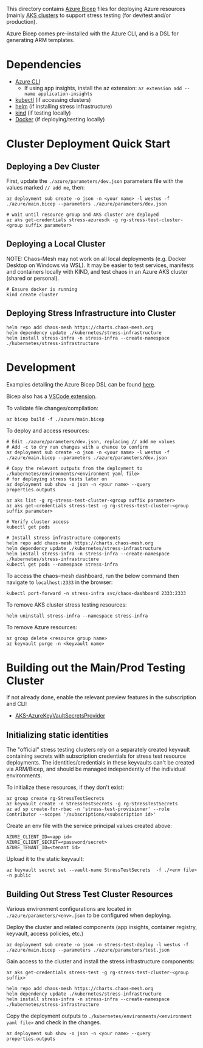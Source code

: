 This directory contains [Azure Bicep](https://docs.microsoft.com/en-us/azure/azure-resource-manager/bicep/overview)
files for deploying Azure resources (mainly [AKS clusters](https://azure.microsoft.com/en-us/services/kubernetes-service/)
to support stress testing (for dev/test and/or production).

Azure Bicep comes pre-installed with the Azure CLI, and is a DSL for generating ARM templates.

# Dependencies

- [Azure CLI](https://docs.microsoft.com/en-us/cli/azure/install-azure-cli)
    - If using app insights, install the az extension: `az extension add --name application-insights`
- [kubectl](https://kubernetes.io/docs/tasks/tools/#kubectl) (if accessing clusters)
- [helm](https://helm.sh) (if installing stress infrastructure)
- [kind](https://github.com/kubernetes-sigs/kind/releases) (if testing locally)
- [Docker](https://docs.docker.com/get-docker/) (if deploying/testing locally)

# Cluster Deployment Quick Start

## Deploying a Dev Cluster

First, update the `./azure/parameters/dev.json` parameters file with the values marked `// add me`, then:

```
az deployment sub create -o json -n <your name> -l westus -f ./azure/main.bicep --parameters ./azure/parameters/dev.json

# wait until resource group and AKS cluster are deployed
az aks get-credentials stress-azuresdk -g rg-stress-test-cluster-<group suffix parameter>
```

## Deploying a Local Cluster

NOTE: Chaos-Mesh may not work on all local deployments (e.g. Docker Desktop on Windows via WSL).
It may be easier to test services, manifests and containers locally with KIND, and test chaos
in an Azure AKS cluster (shared or personal).

```
# Ensure docker is running
kind create cluster
```

## Deploying Stress Infrastructure into Cluster

```
helm repo add chaos-mesh https://charts.chaos-mesh.org
helm dependency update ./kubernetes/stress-infrastructure
helm install stress-infra -n stress-infra --create-namespace ./kubernetes/stress-infrastructure
```


# Development

Examples detailing the Azure Bicep DSL can be found [here](https://github.com/Azure/bicep/tree/main/docs/examples).

Bicep also has a [VSCode extension](https://marketplace.visualstudio.com/items?itemName=ms-azuretools.vscode-bicep).

To validate file changes/compilation:

```
az bicep build -f ./azure/main.bicep
```

To deploy and access resources:

```
# Edit ./azure/parameters/dev.json, replacing // add me values
# Add -c to dry run changes with a chance to confirm
az deployment sub create -o json -n <your name> -l westus -f ./azure/main.bicep --parameters ./azure/parameters/dev.json

# Copy the relevant outputs from the deployment to ./kubernetes/environments/<environment yaml file>
# for deploying stress tests later on
az deployment sub show -o json -n <your name> --query properties.outputs

az aks list -g rg-stress-test-cluster-<group suffix parameter>
az aks get-credentials stress-test -g rg-stress-test-cluster-<group suffix parameter>

# Verify cluster access
kubectl get pods

# Install stress infrastructure components
helm repo add chaos-mesh https://charts.chaos-mesh.org
helm dependency update ./kubernetes/stress-infrastructure
helm install stress-infra -n stress-infra --create-namespace ./kubernetes/stress-infrastructure
kubectl get pods --namespace stress-infra
```

To access the chaos-mesh dashboard, run the below command then navigate to `localhost:2333` in the browser:

```
kubectl port-forward -n stress-infra svc/chaos-dashboard 2333:2333
```

To remove AKS cluster stress testing resources:

```
helm uninstall stress-infra --namespace stress-infra
```

To remove Azure resources:

```
az group delete <resource group name>
az keyvault purge -n <keyvault name>
```

# Building out the Main/Prod Testing Cluster

If not already done, enable the relevant preview features in the subscription and CLI:
- [AKS-AzureKeyVaultSecretsProvider](https://docs.microsoft.com/en-us/azure/aks/csi-secrets-store-driver#register-the-aks-azurekeyvaultsecretsprovider-preview-feature)

## Initializing static identities

The "official" stress testing clusters rely on a separately created keyvault containing secrets with subscription credentials for stress test resource deployments.
The identities/credentials in these keyvaults can't be created via ARM/Bicep, and should be managed independently of the individual environments.

To initialize these resources, if they don't exist:

```
az group create rg-StressTestSecrets
az keyvault create -n StressTestSecrets -g rg-StressTestSecrets
az ad sp create-for-rbac -n 'stress-test-provisioner' --role Contributor --scopes '/subscriptions/<subscription id>'
```

Create an env file with the service principal values created above:

```
AZURE_CLIENT_ID=<app id>
AZURE_CLIENT_SECRET=<password/secret>
AZURE_TENANT_ID=<tenant id>
```

Upload it to the static keyvault:

```
az keyvault secret set --vault-name StressTestSecrets  -f ./<env file> -n public
```

## Building Out Stress Test Cluster Resources

Various environment configurations are located in `./azure/parameters/<env>.json` to be configured when deploying.

Deploy the cluster and related components (app insights, container registry, keyvault, access policies, etc.)

```
az deployment sub create -o json -n stress-test-deploy -l westus -f ./azure/main.bicep --parameters ./azure/parameters/test.json
```

Gain access to the cluster and install the stress infrastructure components:

```
az aks get-credentials stress-test -g rg-stress-test-cluster-<group suffix>

helm repo add chaos-mesh https://charts.chaos-mesh.org
helm dependency update ./kubernetes/stress-infrastructure
helm install stress-infra -n stress-infra --create-namespace ./kubernetes/stress-infrastructure
```

Copy the deployment outputs to `./kubernetes/environments/<environment yaml file>` and check in the changes.

```
az deployment sub show -o json -n <your name> --query properties.outputs
```
